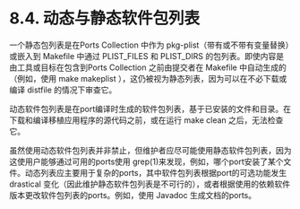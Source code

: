 # 8.4. 动态与静态软件包列表


一个静态包列表是在Ports Collection 中作为 pkg-plist（带有或不带有变量替换）或嵌入到 Makefile 中通过 PLIST_FILES 和 PLIST_DIRS 的包列表。即使内容是由工具或目标在包含到Ports Collection 之前由提交者在 Makefile 中自动生成的（例如，使用 make makeplist ），这仍被视为静态列表，因为可以在不必下载或编译 distfile 的情况下审查它。

动态软件包列表是在port编译时生成的软件包列表，基于已安装的文件和目录。在下载和编译移植应用程序的源代码之前，或在运行 make clean 之后，无法检查它。

虽然使用动态软件包列表并非禁止，但维护者应尽可能使用静态软件包列表，因为这使用户能够通过可用的ports使用 grep(1)来发现，例如，哪个port安装了某个文件。动态列表应主要用于复杂的ports，其中软件包列表根据port的可选功能发生 drastical 变化（因此维护静态软件包列表是不可行的），或者根据使用的依赖软件版本更改软件包列表的ports。例如，使用 Javadoc 生成文档的ports。
